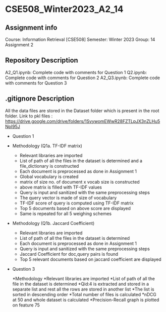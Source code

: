 # CSE508_Winter2023_A2_14

## Assignment info

Course: Information Retrieval [CSE508]
Semester: Winter 2023
Group: 14
Assignment 2


## Repository Description

A2_Q1.ipynb: Complete code with comments for Question 1
Q2.ipynb: Complete code with comments for Question 2 
A2_Q3.ipynb: Complete code with comments for Question 3


## .gitignore Description

All the data files are stored in the Dataset folder which is present in the root folder. Link to pkl files : https://drive.google.com/drive/folders/1SvywomEWwR28FZTLpJX3nZLHu5NpI95J 


* Question 1

 * Methodology (Q1a. TF-IDF matrix)
    * Relevant libraries are imported
    * List of path of all the files in the dataset is determined and a file_dictionary is constructed
    * Each document is preprocessed as done in Assignment 1
    * Global vocabulary is created
    * matrix of size no. of document x vocab size is constructed
    * above matrix is filled with TF-IDF values
    * Query is input and sanitized with the same preprocessing steps
    * The query vector is made of size of vocabulary
    * TF-IDF score of query is computed using TF-IDF matrix
    * Top 5 documents based on above score are displayed
    * Same is repeated for all 5 weighing schemes
    
 * Methodology (Q1b. Jaccard Coefficient)
    * Relevant libraries are imported
    * List of path of all the files in the dataset is determined
    * Each document is preprocessed as done in Assignment 1
    * Query is input and sanitized with the same preprocessing steps
    * Jaccard Coefficient for doc,query pairs is found
    * Top 5 relevant documents based on jaccard coefficient are displayed
    
    
* Question 3

  *Methodology
    *Relevant libraries are imported
    *List of path of all the file in the dataset is determined
    *Qid:4 is extracted and stored in a separate list and rest all the rows are stored in another list
    *The list is sorted in descending order
    *Total number of files is calculated
    *nDCG at 50 and whole dataset is calculated
    *Precision-Recall graph is plotted on feature 75
